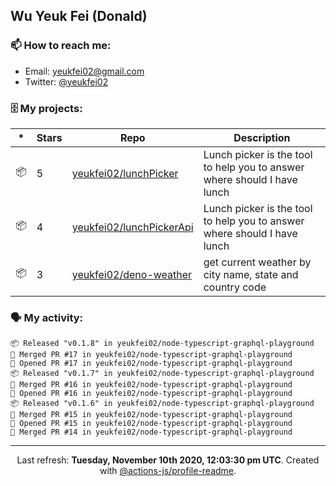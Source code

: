 ## Wu Yeuk Fei (Donald)

### 📫 How to reach me:

- Email: [yeukfei02@gmail.com](yeukfei02@gmail.com)
- Twitter: [@yeukfei02](https://twitter.com/yeukfei02)

### 🗄 My projects:

|*|Stars|Repo|Description|
|---|---|---|---|
| 📦 | 5 | [yeukfei02/lunchPicker](https://github.com/yeukfei02/lunchPicker) | Lunch picker is the tool to help you to answer where should I have lunch |
| 📦 | 4 | [yeukfei02/lunchPickerApi](https://github.com/yeukfei02/lunchPickerApi) | Lunch picker is the tool to help you to answer where should I have lunch |
| 📦 | 3 | [yeukfei02/deno-weather](https://github.com/yeukfei02/deno-weather) | get current weather by city name, state and country code |

### 🗣 My activity:

```
📦 Released "v0.1.8" in yeukfei02/node-typescript-graphql-playground
🎉 Merged PR #17 in yeukfei02/node-typescript-graphql-playground
💪 Opened PR #17 in yeukfei02/node-typescript-graphql-playground
📦 Released "v0.1.7" in yeukfei02/node-typescript-graphql-playground
🎉 Merged PR #16 in yeukfei02/node-typescript-graphql-playground
💪 Opened PR #16 in yeukfei02/node-typescript-graphql-playground
📦 Released "v0.1.6" in yeukfei02/node-typescript-graphql-playground
🎉 Merged PR #15 in yeukfei02/node-typescript-graphql-playground
💪 Opened PR #15 in yeukfei02/node-typescript-graphql-playground
🎉 Merged PR #14 in yeukfei02/node-typescript-graphql-playground
```

<!-- <img src="https://github-readme-stats.vercel.app/api?username=yeukfei02&show_icons=true&count_private=true&theme=radical" />

<img src="https://github-readme-stats.vercel.app/api/top-langs/?username=yeukfei02&theme=radical" /> -->

---

<p align="center">Last refresh: <b>Tuesday, November 10th 2020, 12:03:30 pm UTC</b>. Created with <a href=https://github.com/marketplace/actions/profile-readme>@actions-js/profile-readme</a>.</p>
